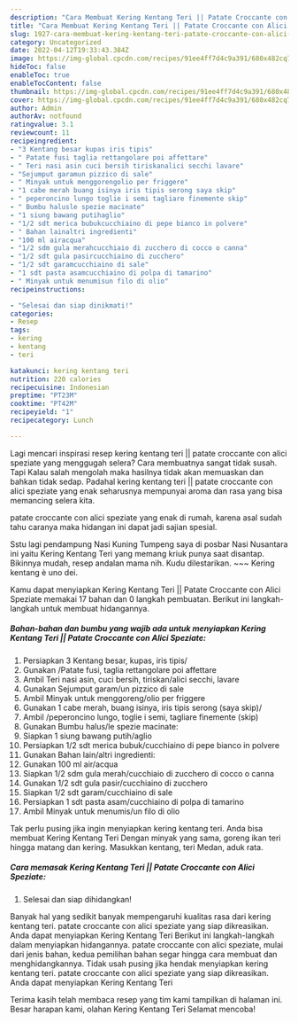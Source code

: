 ```yaml
---
description: "Cara Membuat Kering Kentang Teri || Patate Croccante con Alici Speziate yang Lezat Sekali, Buat Buka Puasa Lezat Sekali"
title: "Cara Membuat Kering Kentang Teri || Patate Croccante con Alici Speziate yang Lezat Sekali, Buat Buka Puasa Lezat Sekali"
slug: 1927-cara-membuat-kering-kentang-teri-patate-croccante-con-alici-speziate-yang-lezat-sekali-buat-buka-puasa-lezat-sekali
category: Uncategorized
date: 2022-04-12T19:33:43.384Z
image: https://img-global.cpcdn.com/recipes/91ee4ff7d4c9a391/680x482cq70/kering-kentang-teri-patate-croccante-con-alici-speziate-foto-resep-utama.jpg
hideToc: false
enableToc: true
enableTocContent: false
thumbnail: https://img-global.cpcdn.com/recipes/91ee4ff7d4c9a391/680x482cq70/kering-kentang-teri-patate-croccante-con-alici-speziate-foto-resep-utama.jpg
cover: https://img-global.cpcdn.com/recipes/91ee4ff7d4c9a391/680x482cq70/kering-kentang-teri-patate-croccante-con-alici-speziate-foto-resep-utama.jpg
author: Admin
authorAv: notfound
ratingvalue: 3.1
reviewcount: 11
recipeingredient:
- "3 Kentang besar kupas iris tipis"
- " Patate fusi taglia rettangolare poi affettare"
- " Teri nasi asin cuci bersih tiriskanalici secchi lavare"
- "Sejumput garamun pizzico di sale"
- " Minyak untuk menggorengolio per friggere"
- "1 cabe merah buang isinya iris tipis serong saya skip"
- " peperoncino lungo toglie i semi tagliare finemente skip"
- " Bumbu halusle spezie macinate"
- "1 siung bawang putihaglio"
- "1/2 sdt merica bubukcucchiaino di pepe bianco in polvere"
- " Bahan lainaltri ingredienti"
- "100 ml airacqua"
- "1/2 sdm gula merahcucchiaio di zucchero di cocco o canna"
- "1/2 sdt gula pasircucchiaino di zucchero"
- "1/2 sdt garamcucchiaino di sale"
- "1 sdt pasta asamcucchiaino di polpa di tamarino"
- " Minyak untuk menumisun filo di olio"
recipeinstructions:

- "Selesai dan siap dinikmati!"
categories:
- Resep
tags:
- kering
- kentang
- teri

katakunci: kering kentang teri 
nutrition: 220 calories
recipecuisine: Indonesian
preptime: "PT23M"
cooktime: "PT42M"
recipeyield: "1"
recipecategory: Lunch

---
```



Lagi mencari inspirasi resep kering kentang teri || patate croccante con alici speziate yang menggugah selera? Cara membuatnya sangat tidak susah. Tapi Kalau salah mengolah maka hasilnya tidak akan memuaskan dan bahkan tidak sedap. Padahal kering kentang teri || patate croccante con alici speziate yang enak seharusnya mempunyai aroma dan rasa yang bisa memancing selera kita.

 patate croccante con alici speziate yang enak di rumah, karena asal sudah tahu caranya maka hidangan ini dapat jadi sajian spesial.

Sstu lagi pendampung Nasi Kuning Tumpeng saya di posbar Nasi Nusantara ini yaitu Kering Kentang Teri yang memang kriuk punya saat disantap. Bikinnya mudah, resep andalan mama nih. Kudu dilestarikan. ~~~ Kering kentang è uno dei.


 Kamu dapat menyiapkan Kering Kentang Teri || Patate Croccante con Alici Speziate memakai 17 bahan dan 0 langkah pembuatan. Berikut ini langkah-langkah untuk membuat hidangannya.

<!--inarticleads1-->

##### Bahan-bahan dan bumbu yang wajib ada untuk menyiapkan Kering Kentang Teri || Patate Croccante con Alici Speziate:

1. Persiapkan 3 Kentang besar, kupas, iris tipis/
1. Gunakan  /Patate fusi, taglia rettangolare poi affettare
1. Ambil  Teri nasi asin, cuci bersih, tiriskan/alici secchi, lavare
1. Gunakan Sejumput garam/un pizzico di sale
1. Ambil  Minyak untuk menggoreng/olio per friggere
1. Gunakan 1 cabe merah, buang isinya, iris tipis serong (saya skip)/
1. Ambil  /peperoncino lungo, toglie i semi, tagliare finemente (skip)
1. Gunakan  Bumbu halus/le spezie macinate:
1. Siapkan 1 siung bawang putih/aglio
1. Persiapkan 1/2 sdt merica bubuk/cucchiaino di pepe bianco in polvere
1. Gunakan  Bahan lain/altri ingredienti:
1. Gunakan 100 ml air/acqua
1. Siapkan 1/2 sdm gula merah/cucchiaio di zucchero di cocco o canna
1. Gunakan 1/2 sdt gula pasir/cucchiaino di zucchero
1. Siapkan 1/2 sdt garam/cucchiaino di sale
1. Persiapkan 1 sdt pasta asam/cucchiaino di polpa di tamarino
1. Ambil  Minyak untuk menumis/un filo di olio


Tak perlu pusing jika ingin menyiapkan kering kentang teri. Anda bisa membuat Kering Kentang Teri Dengan minyak yang sama, goreng ikan teri hingga matang dan kering. Masukkan kentang, teri Medan, aduk rata. 

<!--inarticleads2-->

##### Cara memasak Kering Kentang Teri || Patate Croccante con Alici Speziate:


1. Selesai dan siap dihidangkan!

Banyak hal yang sedikit banyak mempengaruhi kualitas rasa dari kering kentang teri. patate croccante con alici speziate yang siap dikreasikan. Anda dapat menyiapkan Kering Kentang Teri Berikut ini langkah-langkah dalam menyiapkan hidangannya. patate croccante con alici speziate, mulai dari jenis bahan, kedua pemilihan bahan segar hingga cara membuat dan menghidangkannya. Tidak usah pusing jika hendak menyiapkan kering kentang teri. patate croccante con alici speziate yang siap dikreasikan. Anda dapat menyiapkan Kering Kentang Teri 

Terima kasih telah membaca resep yang tim kami tampilkan di halaman ini. Besar harapan kami, olahan Kering Kentang Teri  Selamat mencoba!
